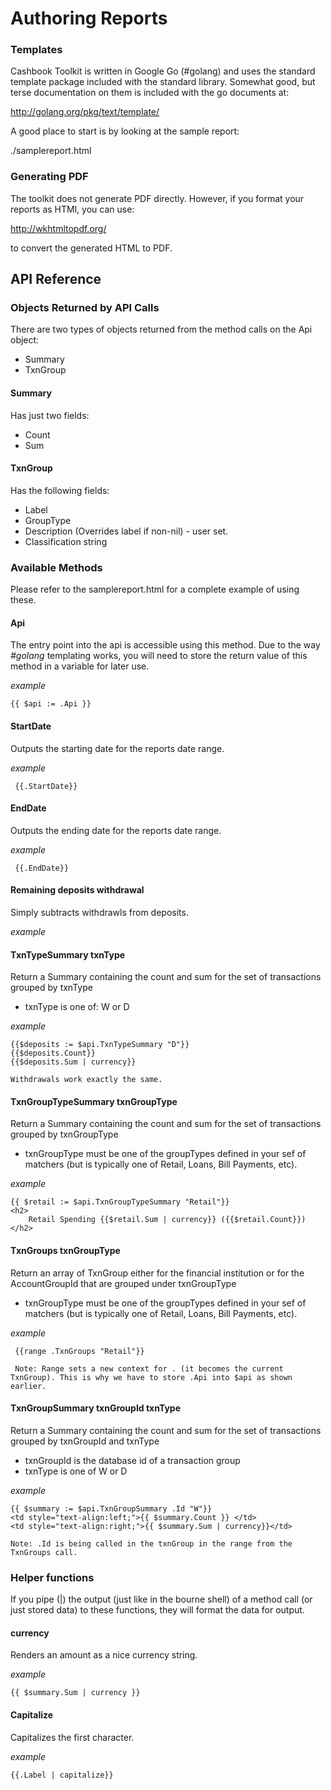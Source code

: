 # Authoring Reports

### Templates

Cashbook Toolkit is written in Google Go (#golang) and uses the standard template package included with the standard library.  Somewhat good, but terse documentation on them is included with the go documents at:

http://golang.org/pkg/text/template/

A good place to start is by looking at the sample report:

./samplereport.html

### Generating PDF

The toolkit does not generate PDF directly.  However, if you format your reports as HTMl, you can use:

http://wkhtmltopdf.org/

to convert the generated HTML to PDF.

## API Reference

### Objects Returned by API Calls

There are two types of objects returned from the method calls on the Api object:

* Summary
* TxnGroup

#### Summary

Has just two fields:

* Count
* Sum

#### TxnGroup

Has the following fields:

* Label
* GroupType
* Description (Overrides label if non-nil) - user set.
* Classification string

### Available Methods

Please refer to the samplereport.html for a complete example of using these.

#### Api

The entry point into the api is accessible using this method.  Due to the way *#golang* templating works, you will need to store the return value of this method in a variable for later use.

*example*

    {{ $api := .Api }}

#### StartDate

Outputs the starting date for the reports date range.

*example*

     {{.StartDate}}

#### EndDate

Outputs the ending date for the reports date range.

*example*

     {{.EndDate}}

#### Remaining deposits withdrawal

Simply subtracts withdrawls from deposits.

*example*

#### TxnTypeSummary txnType

Return a Summary containing the count and sum for the set of transactions grouped by txnType

* txnType is one of: W or D

*example*

    {{$deposits := $api.TxnTypeSummary "D"}}
    {{$deposits.Count}}
    {{$deposits.Sum | currency}}

    Withdrawals work exactly the same.

#### TxnGroupTypeSummary txnGroupType

Return a Summary containing the count and sum for the set of transactions grouped by txnGroupType

* txnGroupType must be one of the groupTypes defined in your sef of matchers (but is typically one of Retail, Loans, Bill Payments, etc).

*example*

    {{ $retail := $api.TxnGroupTypeSummary "Retail"}}
    <h2>
        Retail Spending {{$retail.Sum | currency}} ({{$retail.Count}})
    </h2>

#### TxnGroups txnGroupType

Return an array of TxnGroup either for the financial institution or for the AccountGroupId that are grouped under txnGroupType

* txnGroupType must be one of the groupTypes defined in your sef of matchers (but is typically one of Retail, Loans, Bill Payments, etc).

*example*

     {{range .TxnGroups "Retail"}}

     Note: Range sets a new context for . (it becomes the current TxnGroup). This is why we have to store .Api into $api as shown earlier.


#### TxnGroupSummary txnGroupId txnType

Return a Summary containing the count and sum for the set of transactions grouped by txnGroupId and txnType

* txnGroupId is the database id of a transaction group
* txnType is one of W or D

*example*

    {{ $summary := $api.TxnGroupSummary .Id "W"}}
    <td style="text-align:left;">{{ $summary.Count }} </td>
    <td style="text-align:right;">{{ $summary.Sum | currency}}</td>

    Note: .Id is being called in the txnGroup in the range from the TxnGroups call.

### Helper functions

If you pipe (|) the output (just like in the bourne shell) of a method call (or just stored data) to these functions, they will format the data for output.

#### currency

Renders an amount as a nice currency string.

*example*

    {{ $summary.Sum | currency }}

#### Capitalize

Capitalizes the first character.

*example*

    {{.Label | capitalize}}


